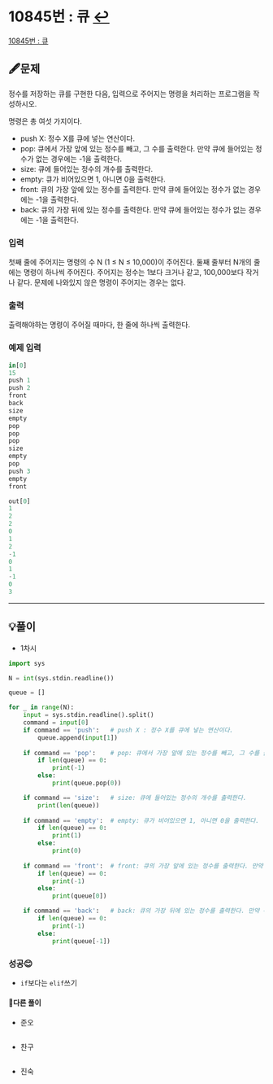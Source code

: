 # 10845번 : 큐 [↩](../../acmicpc)

[10845번 : 큐](https://www.acmicpc.net/problem/10845)

## 🖋️문제

정수를 저장하는 큐를 구현한 다음, 입력으로 주어지는 명령을 처리하는 프로그램을 작성하시오.

명령은 총 여섯 가지이다.

- push X: 정수 X를 큐에 넣는 연산이다.
- pop: 큐에서 가장 앞에 있는 정수를 빼고, 그 수를 출력한다. 만약 큐에 들어있는 정수가 없는 경우에는 -1을 출력한다.
- size: 큐에 들어있는 정수의 개수를 출력한다.
- empty: 큐가 비어있으면 1, 아니면 0을 출력한다.
- front: 큐의 가장 앞에 있는 정수를 출력한다. 만약 큐에 들어있는 정수가 없는 경우에는 -1을 출력한다.
- back: 큐의 가장 뒤에 있는 정수를 출력한다. 만약 큐에 들어있는 정수가 없는 경우에는 -1을 출력한다.

### 입력

첫째 줄에 주어지는 명령의 수 N (1 ≤ N ≤ 10,000)이 주어진다. 둘째 줄부터 N개의 줄에는 명령이 하나씩 주어진다. 주어지는 정수는 1보다 크거나 같고, 100,000보다 작거나 같다. 문제에 나와있지 않은 명령이 주어지는 경우는 없다.


### 출력

출력해야하는 명령이 주어질 때마다, 한 줄에 하나씩 출력한다. 

### 예제 입력

```python
in[0]
15
push 1
push 2
front
back
size
empty
pop
pop
pop
size
empty
pop
push 3
empty
front

out[0]
1
2
2
0
1
2
-1
0
1
-1
0
3

```

---

## 💡풀이

* 1차시

```python
import sys

N = int(sys.stdin.readline())

queue = []

for _ in range(N):
    input = sys.stdin.readline().split()
    command = input[0]
    if command == 'push':   # push X : 정수 X를 큐에 넣는 연산이다.
        queue.append(input[1])
        
    if command == 'pop':    # pop: 큐에서 가장 앞에 있는 정수를 빼고, 그 수를 출력한다. 만약 큐에 들어있는 정수가 없는 경우에는 -1을 출력한다.
        if len(queue) == 0:
            print(-1)
        else:
            print(queue.pop(0))

    if command == 'size':   # size: 큐에 들어있는 정수의 개수를 출력한다.
        print(len(queue))
    
    if command == 'empty':  # empty: 큐가 비어있으면 1, 아니면 0을 출력한다.
        if len(queue) == 0:
            print(1)
        else:
            print(0)
    
    if command == 'front':  # front: 큐의 가장 앞에 있는 정수를 출력한다. 만약 큐에 들어있는 정수가 없는 경우에는 -1을 출력한다.
        if len(queue) == 0:
            print(-1)
        else:
            print(queue[0])

    if command == 'back':   # back: 큐의 가장 뒤에 있는 정수를 출력한다. 만약 큐에 들어있는 정수가 없는 경우에는 -1을 출력한다.
        if len(queue) == 0:
            print(-1)
        else:
            print(queue[-1])


```

###  성공😊

* `if`보다는 `elif`쓰기

#### 🤝다른 풀이

* 준오

```python

```

* 찬구

```java

```

* 진숙

```java

```

